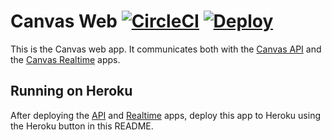 # Canvas Web [![CircleCI][circle_ci_badge]][circle_ci_url] [![Deploy][heroku_button_svg]][heroku_deploy]

This is the Canvas web app. It communicates both with the
[Canvas API][canvas_api] and the [Canvas Realtime][canvas_realtime] apps.

## Running on Heroku

After deploying the [API][canvas_api] and [Realtime][canvas_realtime] apps,
deploy this app to Heroku using the Heroku button in this README.

[canvas_api]: https://github.com/usecanvas/pro-api
[canvas_realtime]: https://github.com/usecanvas/pro-realtime
[circle_ci_badge]: https://circleci.com/gh/usecanvas/pro-web.svg?style=svg&circle-token=1179a600a98c51819d50e3aa6c9124323da53593
[circle_ci_url]: https://circleci.com/gh/usecanvas/pro-web
[heroku_button_svg]: https://www.herokucdn.com/deploy/button.svg
[heroku_deploy]: https://heroku.com/deploy?template=https://github.com/usecanvas/web-v2
